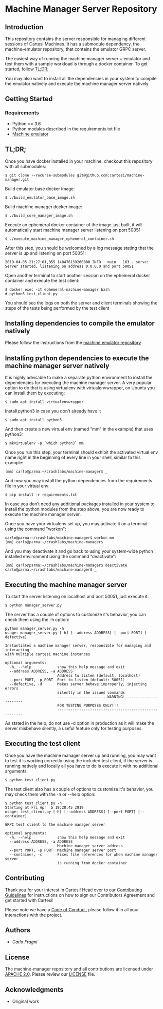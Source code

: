 # Machine Manager Server Repository

## Introduction

This repository contains the server responsible for managing different sessions of Cartesi Machines. It has a submodule dependency, the machine-emulator repository, that contains the emulator GRPC server.

The easiest way of running the machine manager server + emulator and test them with a sample workload is through a docker container. To get started, follow [TL;DR;](#tldr)

You may also want to install all the dependencies in your system to compile the emulator natively and execute the machine manager server natively

## Getting Started

### Requirements

- Python >= 3.6
- Python modules described in the requirements.txt file
- [Machine emulator](https://github.com/cartesi/machine-emulator)

## TL;DR;

Once you have docker installed in your machine, checkout this repository with all submodules:
```console
$ git clone --recurse-submodules git@github.com:cartesi/machine-manager.git
```

Build emulator base docker image:
```console
$ ./build_emulator_base_image.sh
```

Build machine manager docker image:
```console
$ ./build_core_manager_image.sh
```

Execute an ephemeral docker container of the image just built, it will automatically start machine manager server listening on port 50051:
```console
$ ./execute_machine_manager_ephemeral_container.sh
```

After this step, you should be welcomed by a log message stating that the server is up and listening on port 50051:
```console
2019-04-05 21:27:01,355 140476130260800 INFO __main__ 163 - serve: Server started, listening on address 0.0.0.0 and port 50051
```

Open another terminal to start another session on the ephemeral docker container and execute the test client:
```console
$ docker exec -it ephemeral-machine-manager bash
# python3 test_client.py
```
You should see the logs on both the server and client terminals showing the steps of the tests being performed by the test client

## Installing dependencies to compile the emulator natively

Please follow the instructions from the [machine emulator repository](https://github.com/cartesi/machine-emulator/blob/master/README.md)

## Installing python dependencies to execute the machine manager server natively

It is highly advisable to make a separate python environment to install the dependencies for executing the machine manager server. A very popular option to do that is using virtualenv with virtualenvwrapper, on Ubuntu you can install them by executing:
```console
$ sudo apt install virtualenvwrapper
```

Install python3 in case you don't already have it
```console
$ sudo apt install python3
```

And then create a new virtual env (named "mm" in the example) that uses python3:
```console
$ mkvirtualenv -p `which python3` mm
```

Once you run this step, your terminal should exhibit the activated virtual env name right in the beginning of every line in your shell, similar to this example:
```console
(mm) carlo@parma:~/crashlabs/machine-manager$ _
```

And now you may install the python dependencies from the requirements file in your virtual env:
```console
$ pip install -r requirements.txt
```

In case you don't need any additional packages installed in your system to install the python modules from the step above, you are now ready to execute the machine manager server.

Once you have your virtualenv set up, you may activate it on a terminal using the command "workon":
```console
carlo@parma:~/crashlabs/machine-manager$ workon mm
(mm) carlo@parma:~/crashlabs/machine-manager$ _
```

And you may deactivate it and go back to using your system-wide python installed environment using the command "deactivate":
```console
(mm) carlo@parma:~/crashlabs/machine-manager$ deactivate
carlo@parma:~/crashlabs/machine-manager$ _
```

## Executing the machine manager server

To start the server listening on localhost and port 50051, just execute it:
```console
$ python manager_server.py
```

The server has a couple of options to customize it's behavior, you can check them using the -h option:
```console
python manager_server.py -h
usage: manager_server.py [-h] [--address ADDRESS] [--port PORT] [--defective]

Instantiates a machine manager server, responsible for managing and interacting
with multiple cartesi machine instances

optional arguments:
  -h, --help            show this help message and exit
  --address ADDRESS, -a ADDRESS
                        Address to listen (default: localhost)
  --port PORT, -p PORT  Port to listen (default: 50051)
  --defective, -d       Makes server behave improperly, injecting errors
                        silently in the issued commands
                        -----------------------WARNING!-----------------------
                        FOR TESTING PURPOSES ONLY!!!
                        ------------------------------------------------------
```

As stated in the help, do not use -d option in production as it will make the server misbehave silently, a useful feature only for testing purposes.

## Executing the test client

Once you have the machine manager server up and running, you may want to test it is working correctly using the included test client, if the server is running natively and locally all you have to do is execute it with no additional arguments:
```console
$ python test_client.py
```

The test client also has a couple of options to customize it's behavior, you may check them with the -h or --help option:
```console
$ python test_client.py -h
Starting at Fri Apr  5 19:20:45 2019
usage: test_client.py [-h] [--address ADDRESS] [--port PORT] [--container]

GRPC test client to the machine manager server

optional arguments:
  -h, --help            show this help message and exit
  --address ADDRESS, -a ADDRESS
                        Machine manager server address
  --port PORT, -p PORT  Machine manager server port
  --container, -c       Fixes file references for when machine manager server
                        is running from docker container
```

## Contributing

Thank you for your interest in Cartesi! Head over to our [Contributing Guidelines](https://github.com/cartesi/machine-manager/blob/master/CONTRIBUTING.md) for instructions on how to sign our Contributors Agreement and get started with Cartesi!

Please note we have a [Code of Conduct](https://github.com/cartesi/machine-manager/blob/master/CODE_OF_CONDUCT.md), please follow it in all your interactions with the project.

## Authors

- *Carlo Fragni*

## License

The machine-manager repository and all contributions are licensed under
[APACHE 2.0](https://www.apache.org/licenses/LICENSE-2.0). Please review our [LICENSE](https://github.com/cartesi/machine-manager/blob/master/LICENSE) file.

## Acknowledgments

- Original work
